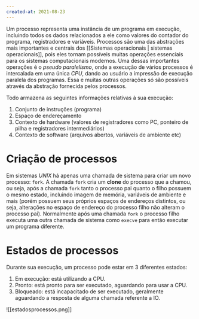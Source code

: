 ```yaml
---
created-at: 2021-08-23
---
```

Um processo representa uma instância de um programa em execução, incluindo todos os dados relacionados a ele como valores do contador do programa, registradores e variáveis.
Processos são uma das abstrações mais importantes e centrais dos [[Sistemas operacionais | sistemas operacionais]], pois eles tornam possíveis muitas operações essenciais para os sistemas computacionais modernos. Uma dessas importantes operações é o *pseudo paralelismo*, onde a execução de vários processos é intercalada em uma única *CPU*, dando ao usuário a impressão de execução paralela dos programas. Essa e muitas outras operações só são possíveis através da abstração fornecida pelos processos.

Todo armazena as seguintes informações relativas à sua execução:
1. Conjunto de instruções (programa)
2. Espaço de endereçamento
3. Contexto de hardware (valores de registradores como PC, ponteiro de pilha e registradores intermediários)
4. Contexto de software (arquivos abertos, variáveis de ambiente etc)

# Criação de processos
Em sistemas *UNIX* há apenas uma chamada de sistema para criar um novo processo: `fork`. A chamada `fork` cria um **clone** do processo que a chamou, ou seja, após a chamada `fork` tanto o processo pai quanto o filho possuem o mesmo estado, incluindo imagem de memória, variáveis de ambiente e mais (porém possuem seus próprios espaços de endereços distintos, ou seja, alterações no espaço de endereço do processo filho não alteram o processo pai). Normalmente após uma chamada `fork` o processo filho executa uma outra chamada de sistema como `execve` para então executar um programa diferente.

# Estados de processos
Durante sua execução, um processo pode estar em 3 diferentes estados:

1. Em execução: está utilizando a CPU.
2. Pronto: está pronto para ser executado, aguardando para usar a CPU.
3. Bloqueado: está incapacitado de ser executado, geralmente aguardando a resposta de alguma chamada referente a IO.

![[estadosprocessos.png]]